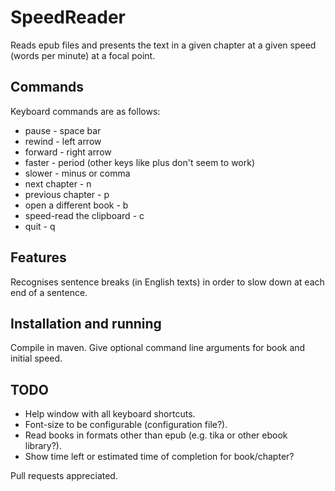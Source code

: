 # SpeedReader

Reads epub files and presents the text in a given chapter at a given speed (words per minute) at a focal point.

## Commands
Keyboard commands are as follows:
* pause - space bar
* rewind - left arrow
* forward - right arrow
* faster - period (other keys like plus don't seem to work)
* slower - minus or comma
* next chapter - n
* previous chapter - p
* open a different book - b
* speed-read the clipboard - c
* quit - q

## Features
Recognises sentence breaks (in English texts) in order to slow down at each end of a sentence.

## Installation and running
Compile in maven. Give optional command line arguments for book and initial speed.

## TODO
* Help window with all keyboard shortcuts.
* Font-size to be configurable (configuration file?).
* Read books in formats other than epub (e.g. tika or other ebook library?).
* Show time left or estimated time of completion for book/chapter?

Pull requests appreciated.
